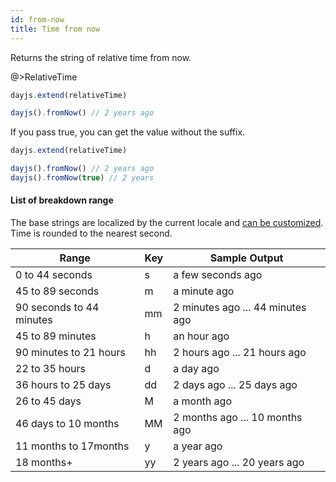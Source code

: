 ```yaml
---
id: from-now
title: Time from now
---
```


Returns the string of relative time from now.

@>RelativeTime

```js
dayjs.extend(relativeTime)

dayjs().fromNow() // 2 years ago
```

If you pass true, you can get the value without the suffix.

```js
dayjs.extend(relativeTime)

dayjs().fromNow() // 2 years ago
dayjs().fromNow(true) // 2 years
```

#### List of breakdown range

The base strings are localized by the current locale and [can be customized](../customization/relative-time). Time is rounded to the nearest second.

| Range                    | Key | Sample Output                    |
| ------------------------ | --- | -------------------------------- |
| 0 to 44 seconds          | s   | a few seconds ago                |
| 45 to 89 seconds         | m   | a minute ago                     |
| 90 seconds to 44 minutes | mm  | 2 minutes ago ... 44 minutes ago |
| 45 to 89 minutes         | h   | an hour ago                      |
| 90 minutes to 21 hours   | hh  | 2 hours ago ... 21 hours ago     |
| 22 to 35 hours           | d   | a day ago                        |
| 36 hours to 25 days      | dd  | 2 days ago ... 25 days ago       |
| 26 to 45 days            | M   | a month ago                      |
| 46 days to 10 months     | MM  | 2 months ago ... 10 months ago   |
| 11 months to 17months    | y   | a year ago                       |
| 18 months+               | yy  | 2 years ago ... 20 years ago     |
